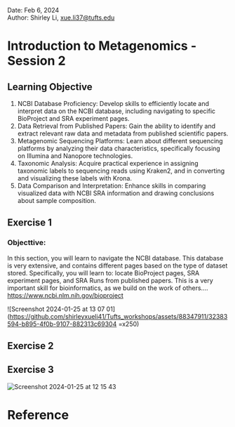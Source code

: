 Date: Feb 6, 2024   
Author: Shirley Li, xue.li37@tufts.edu     
# Introduction to Metagenomics - Session 2
## Learning Objective
1.	NCBI Database Proficiency: Develop skills to efficiently locate and interpret data on the NCBI database, including navigating to specific BioProject and SRA experiment pages.
2.	Data Retrieval from Published Papers: Gain the ability to identify and extract relevant raw data and metadata from published scientific papers.
3.	Metagenomic Sequencing Platforms: Learn about different sequencing platforms by analyzing their data characteristics, specifically focusing on Illumina and Nanopore technologies.
4.	Taxonomic Analysis: Acquire practical experience in assigning taxonomic labels to sequencing reads using Kraken2, and in converting and visualizing these labels with Krona.
5.	Data Comparison and Interpretation: Enhance skills in comparing visualized data with NCBI SRA information and drawing conclusions about sample composition.

## Exercise 1
### Objecttive: 
In this section, you will learn to navigate the NCBI database. This database is very extensive, and contains different pages based on the type of dataset stored. Specifically, you will learn to: locate BioProject pages, SRA experiment pages, and SRA Runs from published papers.
This is a very important skill for bioinformatics, as we build on the work of others....
https://www.ncbi.nlm.nih.gov/bioproject 

![Screenshot 2024-01-25 at 13 07 01](https://github.com/shirleyxueli41/Tufts_workshops/assets/88347911/32383594-b895-4f0b-9107-882313c69304 =x250)

## Exercise 2

## Exercise 3

![Screenshot 2024-01-25 at 12 15 43](https://github.com/shirleyxueli41/Tufts_workshops/assets/88347911/2f08cced-598b-45a0-a363-b421bdc9a4d3)

# Reference
